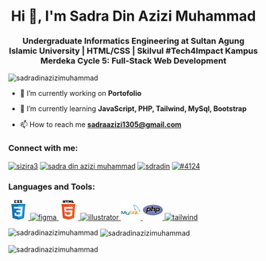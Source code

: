 <h1 align="center">Hi 👋, I'm Sadra Din Azizi Muhammad</h1>
<h3 align="center">Undergraduate Informatics Engineering at Sultan Agung Islamic University | HTML/CSS | Skilvul #Tech4Impact Kampus Merdeka Cycle 5: Full-Stack Web Development</h3>

<p align="left"> <img src="https://komarev.com/ghpvc/?username=sadradinazizimuhammad&label=Profile%20views&color=0e75b6&style=flat" alt="sadradinazizimuhammad" /> </p>

- 🔭 I’m currently working on **Portofolio**

- 🌱 I’m currently learning **JavaScript, PHP, Tailwind, MySql, Bootstrap**

- 📫 How to reach me **sadraazizi1305@gmail.com**

<h3 align="left">Connect with me:</h3>
<p align="left">
<a href="https://twitter.com/sizira3" target="blank"><img align="center" src="https://raw.githubusercontent.com/rahuldkjain/github-profile-readme-generator/master/src/images/icons/Social/twitter.svg" alt="sizira3" height="30" width="40" /></a>
<a href="https://linkedin.com/in/sadra din azizi muhammad" target="blank"><img align="center" src="https://raw.githubusercontent.com/rahuldkjain/github-profile-readme-generator/master/src/images/icons/Social/linked-in-alt.svg" alt="sadra din azizi muhammad" height="30" width="40" /></a>
<a href="https://instagram.com/sdradin" target="blank"><img align="center" src="https://raw.githubusercontent.com/rahuldkjain/github-profile-readme-generator/master/src/images/icons/Social/instagram.svg" alt="sdradin" height="30" width="40" /></a>
<a href="https://discord.gg/#4124" target="blank"><img align="center" src="https://raw.githubusercontent.com/rahuldkjain/github-profile-readme-generator/master/src/images/icons/Social/discord.svg" alt="#4124" height="30" width="40" /></a>
</p>

<h3 align="left">Languages and Tools:</h3>
<p align="left"> <a href="https://www.w3schools.com/css/" target="_blank" rel="noreferrer"> <img src="https://raw.githubusercontent.com/devicons/devicon/master/icons/css3/css3-original-wordmark.svg" alt="css3" width="40" height="40"/> </a> <a href="https://www.figma.com/" target="_blank" rel="noreferrer"> <img src="https://www.vectorlogo.zone/logos/figma/figma-icon.svg" alt="figma" width="40" height="40"/> </a> <a href="https://www.w3.org/html/" target="_blank" rel="noreferrer"> <img src="https://raw.githubusercontent.com/devicons/devicon/master/icons/html5/html5-original-wordmark.svg" alt="html5" width="40" height="40"/> </a> <a href="https://www.adobe.com/in/products/illustrator.html" target="_blank" rel="noreferrer"> <img src="https://www.vectorlogo.zone/logos/adobe_illustrator/adobe_illustrator-icon.svg" alt="illustrator" width="40" height="40"/> </a> <a href="https://www.mysql.com/" target="_blank" rel="noreferrer"> <img src="https://raw.githubusercontent.com/devicons/devicon/master/icons/mysql/mysql-original-wordmark.svg" alt="mysql" width="40" height="40"/> </a> <a href="https://www.php.net" target="_blank" rel="noreferrer"> <img src="https://raw.githubusercontent.com/devicons/devicon/master/icons/php/php-original.svg" alt="php" width="40" height="40"/> </a> <a href="https://tailwindcss.com/" target="_blank" rel="noreferrer"> <img src="https://www.vectorlogo.zone/logos/tailwindcss/tailwindcss-icon.svg" alt="tailwind" width="40" height="40"/> </a> </p>

<p><img align="left" src="https://github-readme-stats.vercel.app/api/top-langs?username=sadradinazizimuhammad&show_icons=true&locale=en&layout=compact" alt="sadradinazizimuhammad" /></p>

<p>&nbsp;<img align="center" src="https://github-readme-stats.vercel.app/api?username=sadradinazizimuhammad&show_icons=true&locale=en" alt="sadradinazizimuhammad" /></p>

<p><img align="center" src="https://github-readme-streak-stats.herokuapp.com/?user=sadradinazizimuhammad&" alt="sadradinazizimuhammad" /></p>

